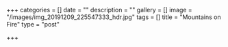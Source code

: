 +++
categories = []
date = ""
description = ""
gallery = []
image = "/images/img_20191209_225547333_hdr.jpg"
tags = []
title = "Mountains on Fire"
type = "post"

+++
